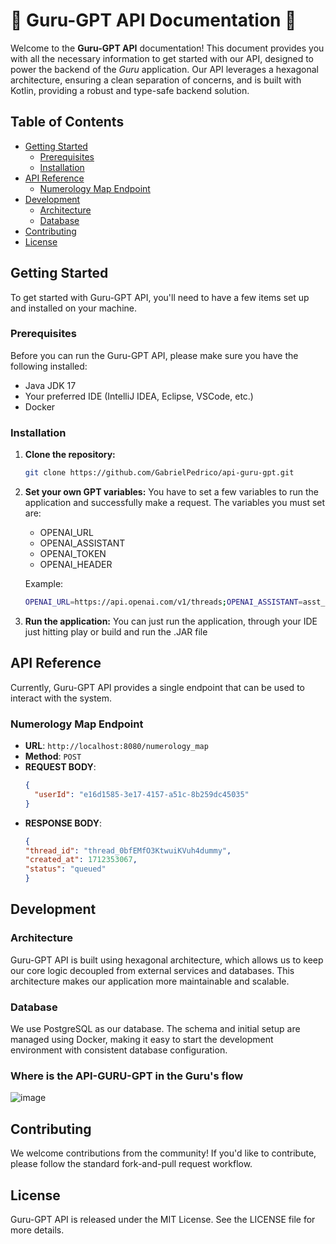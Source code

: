 # 🤖 Guru-GPT API Documentation 🤖

Welcome to the **Guru-GPT API** documentation! This document provides you with all the necessary information to get started with our API, designed to power the backend of the *Guru* application. Our API leverages a hexagonal architecture, ensuring a clean separation of concerns, and is built with Kotlin, providing a robust and type-safe backend solution.

## Table of Contents

- [Getting Started](#getting-started)
  - [Prerequisites](#prerequisites)
  - [Installation](#installation)
- [API Reference](#api-reference)
  - [Numerology Map Endpoint](#numerology-map-endpoint)
- [Development](#development)
  - [Architecture](#architecture)
  - [Database](#database)
- [Contributing](#contributing)
- [License](#license)
## Getting Started

To get started with Guru-GPT API, you'll need to have a few items set up and installed on your machine.

### Prerequisites

Before you can run the Guru-GPT API, please make sure you have the following installed:
- Java JDK 17
- Your preferred IDE (IntelliJ IDEA, Eclipse, VSCode, etc.)
- Docker
### Installation
1. **Clone the repository:**
   ```sh
   git clone https://github.com/GabrielPedrico/api-guru-gpt.git
2. **Set your own GPT variables:**
   You have to set a few variables to run the application and successfully make a request. The variables you must set are:
   - OPENAI_URL
   - OPENAI_ASSISTANT
   - OPENAI_TOKEN
   - OPENAI_HEADER
   
   Example:
   ```sh
   OPENAI_URL=https://api.openai.com/v1/threads;OPENAI_ASSISTANT=asst_yourgptassisthere;OPENAI_TOKEN=Bearer yourgpttokenhere;OPENAI_HEADER=assistants=v1
3. **Run the application:**
   You can just run the application, through your IDE just hitting play or build and run the .JAR file


## API Reference

Currently, Guru-GPT API provides a single endpoint that can be used to interact with the system.

### Numerology Map Endpoint

- **URL**: `http://localhost:8080/numerology_map`
- **Method**: `POST`
- **REQUEST BODY**:
  ```json
  {
    "userId": "e16d1585-3e17-4157-a51c-8b259dc45035"
  }
- **RESPONSE BODY**:
    ```json
  {
  "thread_id": "thread_0bfEMfO3KtwuiKVuh4dummy",
	"created_at": 1712353067,
	"status": "queued"
  }

## Development

### Architecture

Guru-GPT API is built using hexagonal architecture, which allows us to keep our core logic decoupled from external services and databases. This architecture makes our application more maintainable and scalable.

### Database

We use PostgreSQL as our database. The schema and initial setup are managed using Docker, making it easy to start the development environment with consistent database configuration.

### Where is the API-GURU-GPT in the Guru's flow
![image](https://github.com/GabrielPedrico/api-guru-gpt/assets/61802922/ff7fc4d0-5f33-4f1f-b217-4f17b159737d)

## Contributing

We welcome contributions from the community! If you'd like to contribute, please follow the standard fork-and-pull request workflow.

## License

Guru-GPT API is released under the MIT License. See the LICENSE file for more details.

